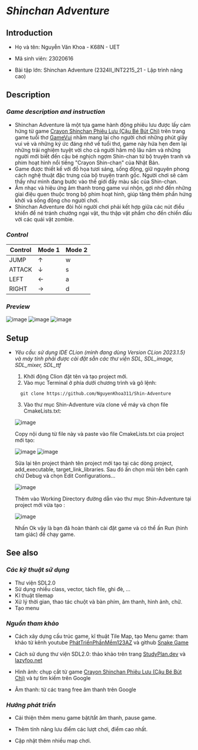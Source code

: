 # ***Shinchan Adventure***
## **Introduction**
+ Họ và tên: Nguyễn Văn Khoa - K68N - UET

+ Mã sinh viên: 23020616

+ Bài tập lớn: Shinchan Adventure (2324II_INT2215_21 - Lập trình nâng cao) 
## **Description** 

### *Game description and instruction* 
- Shinchan Adventure là một tựa game hành động phiêu lưu được lấy cảm hứng từ game [Crayon Shinchan Phiêu Lưu (Cậu Bé Bút Chì)](https://gamevui.vn/crayon-shinchan-phieu-luu/game) trên trang game tuổi thơ [GameVui](gamevui.vn) nhằm mang lại cho người chơi những phút giây vui vẻ và những ký ức đáng nhớ về tuổi thơ, game này hứa hẹn đem lại những trải nghiệm tuyệt vời cho cả người hâm mộ lâu năm và những người mới biết đến cậu bé nghịch ngợm Shin-chan từ bộ truyện tranh và phim hoạt hình nổi tiếng "Crayon Shin-chan" của Nhật Bản.
- Game được thiết kế với đồ họa tươi sáng, sống động, giữ nguyên phong cách nghệ thuật đặc trưng của bộ truyện tranh gốc. Người chơi sẽ cảm thấy như mình đang bước vào thế giới đầy màu sắc của Shin-chan.
- Âm nhạc và hiệu ứng âm thanh trong game vui nhộn, gợi nhớ đến những giai điệu quen thuộc trong bộ phim hoạt hình, giúp tăng thêm phần hứng khởi và sống động cho người chơi.
- Shinchan Adventure đòi hỏi người chơi phải kết hợp giữa các nút điều khiển để né tránh chướng ngại vật, thu thập vật phẩm cho đến chiến đấu với các quái vật zombie.

### *Control* 

| Control | Mode 1   | Mode 2   | 
|---------|----------|----------|
| JUMP    |     ↑    |     w    |
| ATTACK  |     ↓    |     s    |
| LEFT    |     ←    |     a    |
| RIGHT   |     →    |     d    | 

### *Preview*
![image](https://github.com/NguyenKhoa311/Shin-Adventure/blob/master/image/menu_demo.png)
![image](https://github.com/NguyenKhoa311/Shin-Adventure/blob/master/image/instruction_demo.png)
![image](https://github.com/NguyenKhoa311/Shin-Adventure/blob/master/image/game_demo.png)

## **Setup**
- *Yêu cầu: sử dụng IDE CLion (mình đang dùng Version CLion 2023.1.5) và máy tính phải được cài đặt sẵn các thư viện SDL, SDL_image, SDL_mixer, SDL_ttf* 
  1. Khởi động Clion đặt tên và tạo project mới.
  2. Vào mục Terminal ở phía dưới chương trình và gõ lệnh:
   ```
     git clone https://github.com/NguyenKhoa311/Shin-Adventure
   ```
  3. Vào thư mục Shin-Adventure vừa clone về máy và chọn file CmakeLists.txt:
     
    ![image](https://github.com/NguyenKhoa311/Shin-Adventure/blob/master/image/step1.png)
  
    Copy nội dung từ file này và paste vào file CmakeLists.txt của project mới tạo:
  
    ![image](https://github.com/NguyenKhoa311/Shin-Adventure/blob/master/image/step2.png)
    ![image](https://github.com/NguyenKhoa311/Shin-Adventure/blob/master/image/step3.png)

    Sửa lại tên project thành tên project mới tạo tại các dòng project, add_executable, target_link_libraries. Sau đó ấn chọn mũi tên bên cạnh chữ Debug và chọn Edit Configurations...

    ![image](https://github.com/NguyenKhoa311/Shin-Adventure/blob/master/image/step4.png)

    Thêm vào Working Directory đường dẫn vào thư mục Shin-Adventure tại project mới vừa tạo :

    ![image](https://github.com/NguyenKhoa311/Shin-Adventure/blob/master/image/step5.png)

    Nhấn Ok vậy là bạn đã hoàn thành cài đặt game và có thể ấn Run (hình tam giác) để chạy game.
  
## **See also**  

### *Các kỹ thuật sử dụng*  
- Thư viện SDL2.0
- Sử dụng nhiều class, vector, tách file, ghi đè, ...
- Kĩ thuật tilemap
- Xử lý thời gian, thao tác chuột và bàn phím, âm thanh, hình ảnh, chữ. 
- Tạo menu

### *Nguồn tham khảo* 
- Cách xây dựng cấu trúc game, kĩ thuật Tile Map, tạo Menu game: tham khảo từ kênh youtube [PhátTriểnPhầnMềm123AZ](https://www.youtube.com/c/Ph%C3%A1tTri%E1%BB%83nPh%E1%BA%A7nM%E1%BB%81m123AZ/featured) và github [Snake Game](https://github.com/trongminh03/Snake-Game/blob/main/src/Menu.cpp)

- Cách sử dụng thư viện SDL2.0: thảo khảo trên trang [StudyPlan.dev](https://www.studyplan.dev/sdl-dev/sdl-setup-mac) và [lazyfoo.net](https://lazyfoo.net/tutorials/SDL/index.php)
  
- Hình ảnh: chụp cắt từ game [Crayon Shinchan Phiêu Lưu (Cậu Bé Bút Chì)](https://gamevui.vn/crayon-shinchan-phieu-luu/game) và tự tìm kiếm trên Google

- Âm thanh: từ các trang free âm thanh trên Google

### *Hướng phát triển*
- Cải thiện thêm menu game bật/tắt âm thanh, pause game.
  
- Thêm tính năng lưu điểm các lượt chơi, điểm cao nhất.
  
- Cập nhật thêm nhiều map chơi.
  

    

  
    
 






